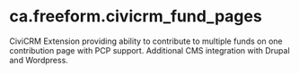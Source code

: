 ca.freeform.civicrm_fund_pages
==============================

CiviCRM Extension providing ability to contribute to multiple funds on one contribution page with PCP support. Additional CMS integration with Drupal and Wordpress.
